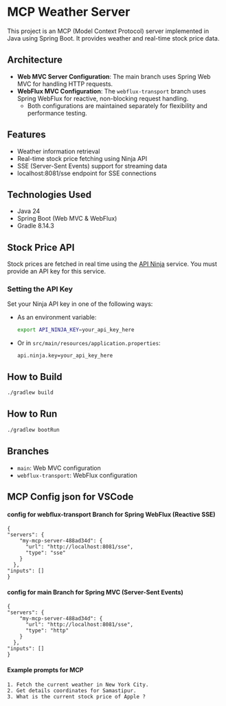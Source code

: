 # MCP Weather Server

This project is an MCP (Model Context Protocol) server implemented in Java using Spring Boot. It provides weather and real-time stock price data.

## Architecture

- **Web MVC Server Configuration**: The main branch uses Spring Web MVC for handling HTTP requests.
- **WebFlux MVC Configuration**: The `webflux-transport` branch uses Spring WebFlux for reactive, non-blocking request handling.
  - Both configurations are maintained separately for flexibility and performance testing.

## Features
- Weather information retrieval
- Real-time stock price fetching using Ninja API
- SSE (Server-Sent Events) support for streaming data
- localhost:8081/sse endpoint for SSE connections

## Technologies Used
- Java 24
- Spring Boot (Web MVC & WebFlux)
- Gradle 8.14.3

## Stock Price API
Stock prices are fetched in real time using the [API Ninja](https://api-ninjas.com/api/stock-price) service. You must provide an API key for this service.

### Setting the API Key
Set your Ninja API key in one of the following ways:

- As an environment variable:
  ```bash
  export API_NINJA_KEY=your_api_key_here
  ```
- Or in `src/main/resources/application.properties`:
  ```properties
  api.ninja.key=your_api_key_here
  ```

## How to Build
```bash
./gradlew build
```

## How to Run
```bash
./gradlew bootRun
```

## Branches
- `main`: Web MVC configuration
- `webflux-transport`: WebFlux configuration

## MCP Config json for VSCode

#### config for webflux-transport Branch for Spring WebFlux (Reactive SSE)
```
{
"servers": {
    "my-mcp-server-488ad34d": {
      "url": "http://localhost:8081/sse",
      "type": "sse"
    }
  },
"inputs": []
}
```
#### config for main Branch for Spring MVC (Server-Sent Events)
```
{
"servers": {
    "my-mcp-server-488ad34d": {
      "url": "http://localhost:8081/sse",
      "type": "http"
    }
  },
"inputs": []
}
```

#### Example prompts for MCP
```
1. Fetch the current weather in New York City.
2. Get details coordinates for Samastipur.
3. What is the current stock price of Apple ?
```

